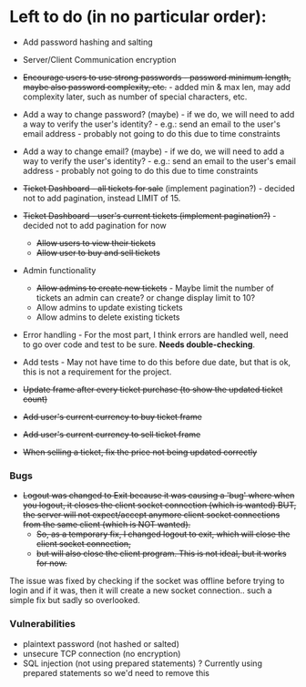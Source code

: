 # Left to do (in no particular order):

- Add password hashing and salting
- Server/Client Communication encryption
- ~~Encourage users to use strong passwords - password minimum length, maybe also password complexity, etc.~~ - added min & max len, may add complexity later, such as number of special characters, etc.


- Add a way to change password? (maybe) - if we do, we will need to add a way to verify the user's identity? - e.g.: send an email to the user's email address - probably not going to do this due to time constraints
- Add a way to change email? (maybe) - if we do, we will need to add a way to verify the user's identity? - e.g.: send an email to the user's email address - probably not going to do this due to time constraints
- ~~Ticket Dashboard - all tickets for sale~~ (implement pagination?) - decided not to add pagination, instead LIMIT of 15.
- ~~Ticket Dashboard - user's current tickets (implement pagination?)~~ - decided not to add pagination for now
  - ~~Allow users to view their tickets~~
  - ~~Allow user to buy and sell tickets~~


- Admin functionality
  - ~~Allow admins to create new tickets~~ - Maybe limit the number of tickets an admin can create? or change display limit to 10?
  - Allow admins to update existing tickets
  - Allow admins to delete existing tickets


- Error handling - For the most part, I think errors are handled well, need to go over code and test to be sure. __Needs double-checking__.
- Add tests - May not have time to do this before due date, but that is ok, this is not a requirement for the project.
- ~~Update frame after every ticket purchase (to show the updated ticket count)~~
- ~~Add user's current currency to buy ticket frame~~
- ~~Add user's current currency to sell ticket frame~~
- ~~When selling a ticket, fix the price not being updated correctly~~

### Bugs
- ~~Logout was changed to Exit because it was causing a 'bug' where when you logout,
it closes the client socket connection (which is wanted) BUT,
the server will not expect/accept anymore client socket connections from the same client  (which is NOT wanted).~~
  - ~~So, as a temporary fix, I changed logout to exit, which will close the client socket connection,~~ 
  - ~~but will also close the client program. This is not ideal, but it works for now.~~

The issue was fixed by checking if the socket was offline before trying to login and if it was, then it will create a new socket connection.. such a simple fix but sadly so overlooked.

### Vulnerabilities
- plaintext password (not hashed or salted)
- unsecure TCP connection (no encryption)
- SQL injection (not using prepared statements) ? Currently using prepared statements so we'd need to remove this
